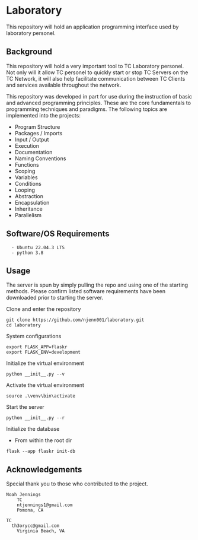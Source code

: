 # Laboratory 

This repository will hold an application programming interface used by laboratory personel. 

## Background 

This repository will hold a very important tool to TC Laboratory personel. Not only will it allow TC personel to quickly start or stop TC Servers on the TC Network, it will also help facilitate communication between TC Clients and services available throughout the network.

This repository was developed in part for use during the instruction of basic and advanced programming principles. These are the core fundamentals to programming techniques and paradigms. The following topics are implemented into the projects: 

  - Program Structure
  - Packages / Imports
  - Input / Output
  - Execution   
  - Documentation 
  - Naming Conventions 
  - Functions
  - Scoping
  - Variables 
  - Conditions
  - Looping  
  - Abstraction 
  - Encapsulation 
  - Inheritance 
  - Parallelism 


## Software/OS Requirements

```
  - Ubuntu 22.04.3 LTS
  - python 3.8
```

## Usage 

The server is spun by simply pulling the repo and using one of the starting methods. Please confirm listed software requirements have been downloaded prior to starting the server. 

Clone and enter the repository 

```
git clone https://github.com/njenn001/laboratory.git
cd laboratory
```

System configurations 
```
export FLASK_APP=flaskr
export FLASK_ENV=development
```

Initialize the virtual environment
```
python __init__.py --v
```

Activate the virtual environment 
```
source .\venv\bin\activate
```

Start the server
```
python __init__.py --r
```

Initialize the database 
* From within the root dir
```
flask --app flaskr init-db
```

## Acknowledgements

Special thank you to those who contributed to the project. 

	Noah Jennings 
	    TC 
	    ntjennings1@gmail.com
	    Pomona, CA

    TC
      th3orycc@gmail.com
    	Virginia Beach, VA 
